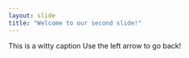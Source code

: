 ```yaml
---
layout: slide
title: "Welcome to our second slide!"
---
```

This is a witty caption
Use the left arrow to go back!

